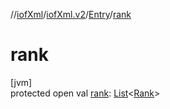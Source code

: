//[iofXml](../../../index.md)/[iofXml.v2](../index.md)/[Entry](index.md)/[rank](rank.md)

# rank

[jvm]\
protected open val [rank](rank.md): [List](https://docs.oracle.com/javase/8/docs/api/java/util/List.html)<[Rank](../-rank/index.md)>
